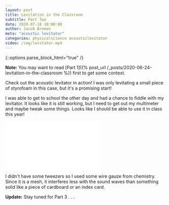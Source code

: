 ```yaml
---
layout: post
title: Levitation in the Classroom
subtitle: Part Two
date: 2020-07-18 10:00:00
author: Jacob Breman
meta: "acoustic levitator"
categories: physicalscience acousticlevitator
video: /img/levitator.mp4
---
```

{::options parse_block_html="true" /}

**Note:** You may want to read [Part 1]({% post_url /_posts/2020-06-24-levitation-in-the-classroom %}) first to get some context.

Check out the acoustic levitator in action! I was only levitating a small piece of styrofoam in this case, but it's a promising start!

I was able to get to school the other day and had a chance to fiddle with my levitator.  It looks like it is still working, but I need to get out my multimeter and maybe tweak some things. Looks like I should be able to use it in class this year!

<div class="video_container">
<iframe  src="{{ site.baseurl}}/img/levitator.mp4" frameborder="0" allowfullscreen="true"></iframe>
</div>

I didn't have some tweezers so I used some wire gauze from chemistry.  Since it is a mesh, it interferes less with the sound waves than something solid like a piece of cardboard or an index card.

**Update:** Stay tuned for Part 3 . . .